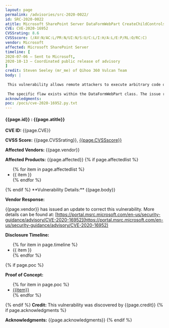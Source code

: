 ```yaml
---
layout: page
permalink: /advisories/src-2020-0022/
id: SRC-2020-0022
atitle: Microsoft SharePoint Server DataFormWebPart CreateChildControls Server-Side Include Remote Code Execution Vulnerability
CVE: CVE-2020-16952
CVSSrating: 8.6
CVSSscore: (/AV:N/AC:L/PR:N/UI:N/S:U/C:L/I:H/A:L/E:P/RL:O/RC:C)
vendor: Microsoft
affected: Microsoft SharePoint Server
timeline: [
2020-07-06 – Sent to Microsoft,
2020-10-13 – Coordinated public release of advisory
]
credit: Steven Seeley (mr_me) of Qihoo 360 Vulcan Team
body: |
 
 This vulnerability allows remote attackers to execute arbitrary code on affected installations of SharePoint Server. Authentication is required to exploit this vulnerability.
 
 The specific flaw exists within the DataFormWebPart class. The issue results from the lack of proper validation of user-supplied data which can result in a server side include. An attacker can leverage this vulnerability to execute code in the context of the local Administrator.
acknowledgments:
poc: /pocs/cve-2020-16952.py.txt
---
```


<h4><b>{{page.id}} : {{page.atitle}}</b></h4>

**CVE ID:**
{{page.CVE}}

**CVSS Score:**
{{page.CVSSrating}}, <a href="https://nvd.nist.gov/vuln-metrics/cvss/v3-calculator?vector={{page.CVSSscore}}">{{page.CVSSscore}}</a>

**Affected Vendors:**
{{page.vendor}}

**Affected Products:**
{{page.affected}}
{% if page.affectedlist %}
<ul class="cn">
{% for item in page.affectedlist %}
  <li>{{ item }}</li>
{% endfor %}
</ul>
{% endif %}
**Vulnerability Details:**
{{page.body}}

**Vendor Response:**

{{page.vendor}} has issued an update to correct this vulnerability. More details can be found at:
[https://portal.msrc.microsoft.com/en-us/security-guidance/advisory/CVE-2020-16952](https://portal.msrc.microsoft.com/en-us/security-guidance/advisory/CVE-2020-16952)

**Disclosure Timeline:**
<ul>
{% for item in page.timeline %}
  <li>{{ item }}</li>
{% endfor %}
</ul>
{% if page.poc %}

**Proof of Concept:**
<ul>
{% for item in page.poc %}
  <li><a href="{{item}}">{{item}}</a></li>
{% endfor %}
</ul>

{% endif %}
**Credit:**
This vulnerability was discovered by {{page.credit}}
{% if page.acknowledgments %}

**Acknowledgments:**
{{page.acknowledgments}}
{% endif %}